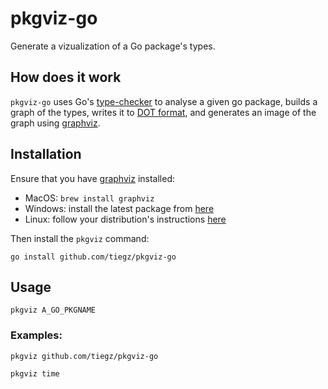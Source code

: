 # pkgviz-go

Generate a vizualization of a Go package's types.

## How does it work

`pkgviz-go` uses Go's [type-checker](https://godoc.org/go/types) to analyse a given go package, builds a graph of the types, writes it to [DOT format](https://en.wikipedia.org/wiki/DOT_%28graph_description_language%29), and generates an image of the graph using [graphviz](https://graphviz.org/).

## Installation

Ensure that you have [graphviz](https://www.graphviz.org/) installed:

* MacOS: `brew install graphviz`
* Windows: install the latest package from [here](https://graphviz.gitlab.io/_pages/Download/Download_windows.html)
* Linux: follow your distribution's instructions [here](https://graphviz.gitlab.io/download/)

Then install the `pkgviz` command:

`go install github.com/tiegz/pkgviz-go`

## Usage

`pkgviz A_GO_PKGNAME`

### Examples:

`pkgviz github.com/tiegz/pkgviz-go`

`pkgviz time`
